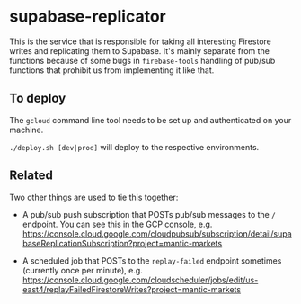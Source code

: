 # supabase-replicator

This is the service that is responsible for taking all interesting Firestore
writes and replicating them to Supabase. It's mainly separate from the functions
because of some bugs in `firebase-tools` handling of pub/sub functions that
prohibit us from implementing it like that.

## To deploy

The `gcloud` command line tool needs to be set up and authenticated on your machine.

`./deploy.sh [dev|prod]` will deploy to the respective environments.

## Related

Two other things are used to tie this together:

- A pub/sub push subscription that POSTs pub/sub messages to the `/` endpoint. You can see this in the GCP console, e.g. https://console.cloud.google.com/cloudpubsub/subscription/detail/supabaseReplicationSubscription?project=mantic-markets

- A scheduled job that POSTs to the `replay-failed` endpoint sometimes (currently once per minute), e.g. https://console.cloud.google.com/cloudscheduler/jobs/edit/us-east4/replayFailedFirestoreWrites?project=mantic-markets
